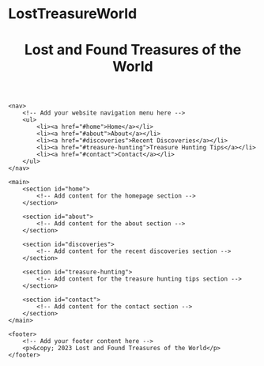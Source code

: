 # LostTreasureWorld
<!DOCTYPE html>
<html>
<head>
    <title>Lost and Found Treasures of the World</title>
    <link rel="stylesheet" type="text/css" href="style.css">
</head>
<body>
    <header>
        <!-- Add your website logo or title here -->
        <h1>Lost and Found Treasures of the World</h1>
    </header>

    <nav>
        <!-- Add your website navigation menu here -->
        <ul>
            <li><a href="#home">Home</a></li>
            <li><a href="#about">About</a></li>
            <li><a href="#discoveries">Recent Discoveries</a></li>
            <li><a href="#treasure-hunting">Treasure Hunting Tips</a></li>
            <li><a href="#contact">Contact</a></li>
        </ul>
    </nav>

    <main>
        <section id="home">
            <!-- Add content for the homepage section -->
        </section>

        <section id="about">
            <!-- Add content for the about section -->
        </section>

        <section id="discoveries">
            <!-- Add content for the recent discoveries section -->
        </section>

        <section id="treasure-hunting">
            <!-- Add content for the treasure hunting tips section -->
        </section>

        <section id="contact">
            <!-- Add content for the contact section -->
        </section>
    </main>

    <footer>
        <!-- Add your footer content here -->
        <p>&copy; 2023 Lost and Found Treasures of the World</p>
    </footer>
</body>
</html>

